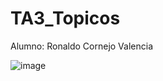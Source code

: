 # TA3_Topicos
Alumno: Ronaldo Cornejo Valencia

![image](https://github.com/Rdcornejov/TA3_Topicos/assets/66271146/9ed6dae0-27d4-491c-9e0b-d05e17853b66)
